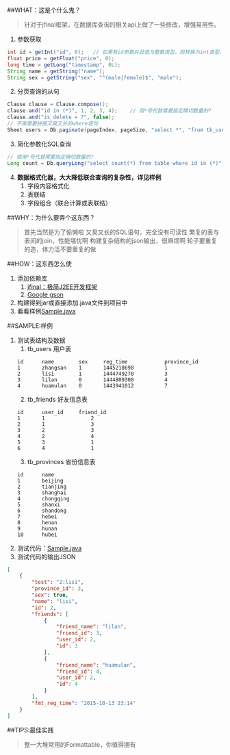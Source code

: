 
##WHAT：这是个什么鬼？
>针对于jfinal框架，在数据库查询的相关api上做了一些修改，增强易用性。

1. 参数获取
```java
int id = getInt("id", 0);	// 如果有id参数并且值为整数类型，则转换为int类型，否则返回默认值0
float price = getFloat("price", 0);
long time = getLong("timestamp", 0L);
String name = getString("name");
String sex = getString("sex", "^(male|female)$", "male");
```
2. 分页查询的从句
```java
Clause clause = Clause.compose();
clause.and("id in (*)", 1, 2, 3, 4);	// 用*号代替需要指定确切数量的?
clause.and("is_delete = ?", false);
// 不再需要拼接又臭又长的where语句
Sheet users = Db.paginate(pageIndex, pageSize, "select *", "from tb_users {WHERE} order by id desc", clause);
```
3. 简化参数化SQL查询
```java
// 使用*号代替需要指定确切数量的?
Long count = Db.queryLong("select count(*) from table where id in (*)", 1, 2, 3, 4);
```
4. **数据格式化器，大大降低联合查询的复杂性，详见样例**
	1. 字段内容格式化
	2. 表联结
	3. 字段组合（联合计算或表联结）


##WHY：为什么要弄个这东西？
>首先当然是为了偷懒啦
>又臭又长的SQL语句，完全没有可读性
>繁复的表与表间的join，性能堪忧啊
>构建复杂结构的json输出，很麻烦啊
>轮子要重复的造，体力活不要重复的做


##HOW：这东西怎么使
1. 添加依赖库
	1. [jfinal：极简J2EE开发框架][2]
	2. [Google gson][3]
2. 构建得到jar或直接添加.java文件到项目中
3. 看看样例[Sample.java][1]


##SAMPLE:样例
1. 测试表结构及数据
	1. tb_users 用户表
	```
    id		name		sex		reg_time			province_id
    1		zhangsan	1		1445218698			1
    2		lisi		1		1444749270			3
    3		lilan		0		1444809300			4
    4		huamulan	0		1443941012			7
    ```
	2. tb_friends 好友信息表
	```
    id		user_id		friend_id
    1		1				2
    2		1				3
    3		2				3
    4		2				4
    5		3				1
    6		4				1
    ```
	3. tb_provinces 省份信息表
    ```
    id		name
    1		beijing
    2		tianjing
    3		shanghai
    4		chongqing
    5		shanxi
    6		shandong
    7		hebei
    8		henan
    9		hunan
    10		hubei
    ```
2. 测试代码：[Sample.java][1]
3. 测试代码的输出JSON
```json
[
	{
		"test": "2:lisi",
		"province_id": 3,
		"sex": true,
		"name": "lisi",
		"id": 2,
		"friends": [
			{
				"friend_name": "lilan",
				"friend_id": 3,
				"user_id": 2,
				"id": 3
			},
			{
				"friend_name": "huamulan",
				"friend_id": 4,
				"user_id": 2,
				"id": 4
			}
		],
		"fmt_reg_time": "2015-10-13 23:14"
	}
]
```

##TIPS:最佳实践
>整一大堆常用的Formattable，你值得拥有


[1]:https://github.com/glaciall/jfinal-dbx/blob/master/jfinal-dbx/src/cn/org/hentai/xfinal/testcase/Sample.java
[2]:https://www.jfinal.com/
[3]:https://github.com/google/gson
